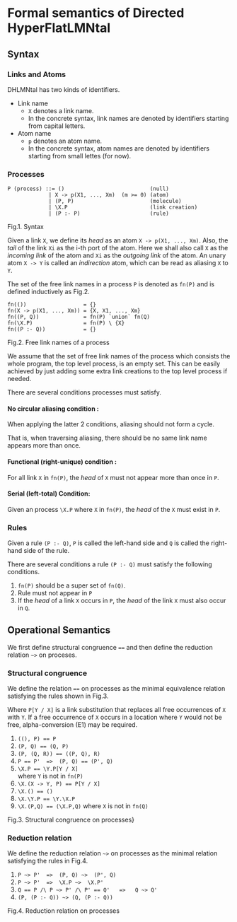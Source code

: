 # Formal semantics of Directed HyperFlatLMNtal 

## Syntax

### Links and Atoms

DHLMNtal has two kinds of identifiers.

- Link name
  - `X` denotes a link name.
  - In the concrete syntax, link names are denoted by identifiers starting from capital letters.
- Atom name
  - `p` denotes an atom name.
  - In the concrete syntax, atom names are denoted by identifiers starting from small lettes (for now).

### Processes

```
P (process) ::= ()                           (null)
             | X -> p(X1, ..., Xm)  (m >= 0) (atom)
             | (P, P)                        (molecule)
             | \X.P                          (link creation)
             | (P :- P)                      (rule)
```
Fig.1. Syntax

Given a link `X`, we define its _head_ as an atom `X -> p(X1, ..., Xm)`.
Also, the _tail_ of the link `Xi` as the i-th port of the atom.
Here we shall also call `X` as the _incoming link_ of the atom and `Xi` as the _outgoing link_ of the atom.
An unary atom `X -> Y` is called an _indirection_ atom, which can be read as aliasing `X` to `Y`.

The set of the free link names in a process `P` is denoted as `fn(P)` and is defined inductively as Fig.2.

```
fn(())                  = {}
fn(X -> p(X1, ..., Xm)) = {X, X1, ..., Xm}
fn((P, Q))              = fn(P) `union` fn(Q)
fn(\X.P)                = fn(P) \ {X}
fn((P :- Q))            = {}
```
Fig.2. Free link names of a process

We assume that the set of free link names of the process which consists the whole program, the top level process, is an empty set. This can be easily achieved by just adding some extra link creations to the top level process if needed.

There are several conditions processes must satisfy.

#### No circular aliasing condition :
When applying the latter 2 conditions,
aliasing should not form a cycle.

That is, when traversing aliasing, there should be no same link name appears more than once. 

#### Functional (right-unique) condition :
For all link `X` in `fn(P)`, 
the _head_ of `X` must not appear more than once in `P`. 

#### Serial (left-total) Condition:
Given an process `\X.P` where `X` in `fn(P)`, the _head_ of the `X` must exist in `P`.

### Rules
Given a rule `(P :- Q)`, `P` is called the left-hand side and `Q` is called the right-hand side of the rule.

There are several conditions a rule `(P :- Q)` must satisfy the following conditions.

1. `fn(P)` should be a super set of `fn(Q)`.
1. Rule must not appear in `P`
1. If the _head_ of a link `X` occurs in `P`, the _head_ of the link `X` must also occur in `Q`.

## Operational Semantics

We first define structural congruence `==` and then define the reduction relation `~>` on proceses.

### Structural congruence

We define the relation `==` on processes as the minimal equivalence relation satisfying the rules shown in Fig.3.

Where `P[Y / X]` is a link substitution that replaces all free occurrences of `X` with `Y`.
If a free occurrence of `X` occurs in a location where `Y` would not be free, alpha-conversion (E1) may be required.

1. `((), P) == P`
1. `(P, Q) == (Q, P)`      
1. `(P, (Q, R)) == ((P, Q), R)`      
1. `P == P'  =>  (P, Q) == (P', Q)`
1. `\X.P == \Y.P[Y / X]`      
   where `Y` is not in `fn(P)`
1. `\X.(X -> Y, P) == P[Y / X]`
1. `\X.() == ()`
1. `\X.\Y.P == \Y.\X.P`
1. `\X.(P,Q) == (\X.P,Q)`
   where `X` is not in `fn(Q)`

Fig.3. Structural congruence on processes}

### Reduction relation

We define the reduction relation `~>` on processes as the minimal relation satisfying the rules in Fig.4.

1. `P ~> P'  =>  (P, Q) ~>  (P', Q)`
1. `P ~> P'  =>  \X.P ~>  \X.P'`            
1. `Q == P /\ P ~> P' /\ P' == Q'   =>   Q ~> Q'`
1. `(P, (P :- Q)) ~> (Q, (P :- Q))`

Fig.4. Reduction relation on processes




